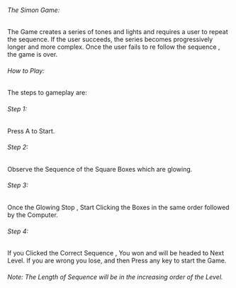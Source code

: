 ###### The Simon Game:
The Game creates a series of tones and lights and requires a user to repeat the sequence. If the user succeeds, the series becomes progressively longer and more complex. Once the user fails to re follow the sequence , the game is over.
###### How to Play:
The steps to gameplay are:
###### Step 1:
Press A to Start.
###### Step 2:
Observe the Sequence of the Square Boxes which are glowing.
###### Step 3:
Once the Glowing Stop , Start Clicking the Boxes in the same order followed by the Computer.
###### Step 4:
If you Clicked the Correct Sequence , You won and will be headed to Next Level. If you are wrong you lose, and then Press any key to start the Game.
###### Note: The Length of Sequence will be in the increasing order of the Level.
